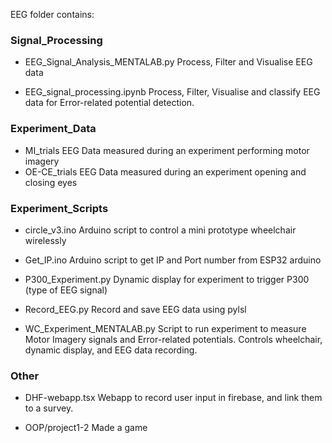 EEG folder contains:


### Signal_Processing
- EEG_Signal_Analysis_MENTALAB.py
  Process, Filter and Visualise EEG data

- EEG_signal_processing.ipynb
  Process, Filter, Visualise and classify EEG data for Error-related potential detection.
  


### Experiment_Data
- MI_trials
  EEG Data measured during an experiment performing motor imagery
- OE-CE_trials
  EEG Data measured during an experiment opening and closing eyes

  

### Experiment_Scripts
- circle_v3.ino
  Arduino script to control a mini prototype wheelchair wirelessly

- Get_IP.ino
  Arduino script to get IP and Port number from ESP32 arduino

- P300_Experiment.py
  Dynamic display for experiment to trigger P300 (type of EEG signal)

- Record_EEG.py
  Record and save EEG data using pylsl

- WC_Experiment_MENTALAB.py
  Script to run experiment to measure Motor Imagery signals and Error-related potentials. Controls wheelchair, dynamic display, and EEG data recording.

  
### Other

- DHF-webapp.tsx
  Webapp to record user input in firebase, and link them to a survey.

- OOP/project1-2
Made a game


